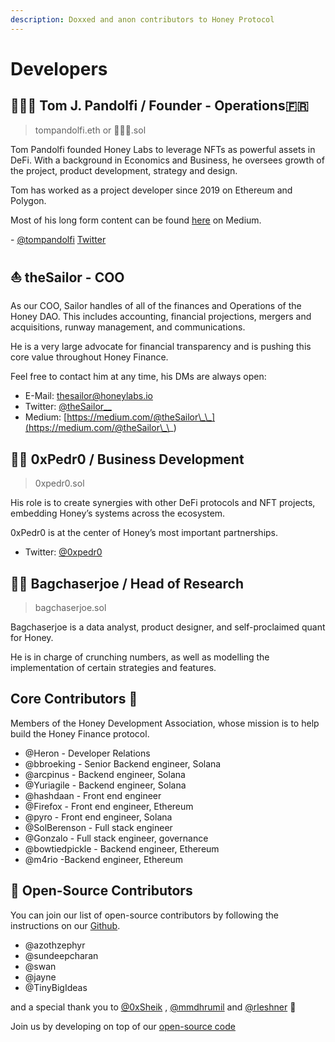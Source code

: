 ```yaml
---
description: Doxxed and anon contributors to Honey Protocol
---
```


# Developers

## 🧙🏻‍♂ Tom J. Pandolfi / Founder - Operations🇫🇷

> tompandolfi.eth or 🧙🏻‍♂️.sol

Tom Pandolfi founded Honey Labs to leverage NFTs as powerful assets in DeFi. With a background in Economics and Business, he oversees growth of the project, product development, strategy and design.

Tom has worked as a project developer since 2019 on Ethereum and Polygon.

Most of his long form content can be found [here](https://tomjpandolfi.medium.com/) on Medium.

\- [@tompandolfi](http://t.me/tompandolfi) [Twitter](https://twitter.com/tomjpandolfi)



## ⛵️ theSailor - COO

As our COO, Sailor handles of all of the finances and Operations of the Honey DAO. This includes accounting, financial projections, mergers and acquisitions, runway management, and communications.

He is a very large advocate for financial transparency and is pushing this core value throughout Honey Finance.

Feel free to contact him at any time, his DMs are always open:

* E-Mail: thesailor@honeylabs.io
* Twitter: [@theSailor\_\_](https://twitter.com/theSailor\_\_)
* Medium: [https://medium.com/@theSailor\_\_](https://medium.com/@theSailor\_\_)



## 👨‍💻 0xPedr0 / Business Development

> 0xpedr0.sol

His role is to create synergies with other DeFi protocols and NFT projects, embedding Honey’s systems across the ecosystem.

0xPedr0 is at the center of Honey’s most important partnerships.

* Twitter: [@0xpedr0](https://twitter.com/0xPedr0)



## 🧞‍♂️ Bagchaserjoe / Head of Research

> bagchaserjoe.sol

Bagchaserjoe is a data analyst, product designer, and self-proclaimed quant for Honey.

He is in charge of crunching numbers, as well as modelling the implementation of certain strategies and features.



## Core Contributors 🧠

Members of the Honey Development Association, whose mission is to help build the Honey Finance protocol.

* @Heron - Developer Relations
* @bbroeking - Senior Backend engineer, Solana
* @arcpinus - Backend engineer, Solana
* @Yuriagile - Backend engineer, Solana
* @hashdaan - Front end engineer
* @Firefox - Front end engineer, Ethereum
* @pyro - Front end engineer, Solana
* @SolBerenson - Full stack engineer
* @Gonzalo - Full stack engineer, governance
* @bowtiedpickle - Backend engineer, Ethereum
* @m4rio -Backend engineer, Ethereum

## 📂 Open-Source Contributors

You can join our list of open-source contributors by following the instructions on our [Github](https://github.com/honey-labs).

* @azothzephyr
* @sundeepcharan
* @swan
* @jayne
* @TinyBigIdeas

and a special thank you to [@0xSheik](https://twitter.com/0xCryptoSheik) , [@mmdhrumil](https://twitter.com/mmdhrumil) and [@rleshner](https://twitter.com/rleshner) 💛

Join us by developing on top of our [open-source code](https://github.com/honey-labs)
